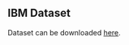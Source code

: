 ## IBM Dataset
Dataset can be downloaded [here][dl].


[dl]: https://drive.google.com/file/d/1qJs9HjU531Zzk6raFCMq39i5CCRKWwUM/view?usp=sharing
